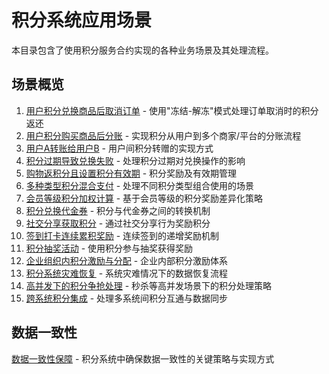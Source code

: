 # 积分系统应用场景

本目录包含了使用积分服务合约实现的各种业务场景及其处理流程。

## 场景概览

1. [用户积分兑换商品后取消订单](./scene01-order-cancel.md) - 使用"冻结-解冻"模式处理订单取消时的积分返还
2. [用户积分购买商品后分账](./scene02-point-distribution.md) - 实现积分从用户到多个商家/平台的分账流程
3. [用户A转账给用户B](./scene03-user-transfer.md) - 用户间积分转赠的实现方式
4. [积分过期导致兑换失败](./scene04-points-expiry.md) - 处理积分过期对兑换操作的影响
5. [购物返积分且设置积分有效期](./scene05-shopping-rewards.md) - 积分奖励及有效期管理
6. [多种类型积分混合支付](./scene06-mixed-payment.md) - 处理不同积分类型组合使用的场景
7. [会员等级积分加权计算](./scene07-member-level-weight.md) - 基于会员等级的积分奖励差异化策略
8. [积分兑换代金券](./scene08-coupon-exchange.md) - 积分与代金券之间的转换机制
9. [社交分享获取积分](./scene09-social-sharing.md) - 通过社交分享行为奖励积分
10. [签到打卡连续累积奖励](./scene10-check-in-rewards.md) - 连续签到的递增奖励机制
11. [积分抽奖活动](./scene11-points-lottery.md) - 使用积分参与抽奖获得奖励
12. [企业组织内积分激励与分配](./scene12-enterprise-rewards.md) - 企业内部积分激励体系
13. [积分系统灾难恢复](./scene13-disaster-recovery.md) - 系统灾难情况下的数据恢复流程
14. [高并发下的积分争抢处理](./scene14-high-concurrency.md) - 秒杀等高并发场景下的积分处理策略
15. [跨系统积分集成](./scene15-cross-system-integration.md) - 处理多系统间积分互通与数据同步

## 数据一致性

[数据一致性保障](./data-consistency.md) - 积分系统中确保数据一致性的关键策略与实现方式
